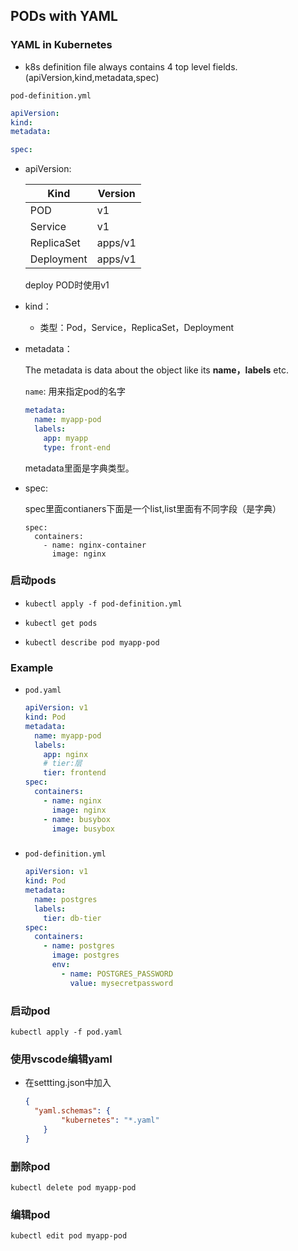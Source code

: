 ## PODs with YAML

### YAML in Kubernetes

- k8s definition file always contains 4 top level fields.(apiVersion,kind,metadata,spec)

`pod-definition.yml`

```yaml
apiVersion:
kind:
metadata:

spec:
```

- apiVersion:

  | Kind       | Version |
  | ---------- | ------- |
  | POD        | v1      |
  | Service    | v1      |
  | ReplicaSet | apps/v1 |
  | Deployment | apps/v1 |

  deploy POD时使用v1

- kind：

  - 类型：Pod，Service，ReplicaSet，Deployment

- metadata：

  The metadata is data about the object like its **name，labels** etc.

  `name`: 用来指定pod的名字

  ```yaml
  metadata:
    name: myapp-pod
    labels:
      app: myapp
      type: front-end
  ```

  metadata里面是字典类型。

- spec:

  spec里面contianers下面是一个list,list里面有不同字段（是字典）

  ```
  spec:
    containers:
      - name: nginx-container
        image: nginx
  ```

### 启动pods

- `kubectl apply -f pod-definition.yml`

- `kubectl get pods`
- `kubectl describe pod myapp-pod`



### Example

- `pod.yaml`

  ```yaml
  apiVersion: v1
  kind: Pod
  metadata:
    name: myapp-pod
    labels:
      app: nginx
      # tier:层
      tier: frontend 
  spec:
    containers:
      - name: nginx
        image: nginx
      - name: busybox
        image: busybox
  ```

  

### 

- `pod-definition.yml` 

  ```yaml
  apiVersion: v1
  kind: Pod
  metadata:
    name: postgres
    labels:
      tier: db-tier
  spec:
    containers:
      - name: postgres
        image: postgres
        env:
          - name: POSTGRES_PASSWORD
            value: mysecretpassword  
  ```

### 启动pod

`kubectl apply -f pod.yaml`

### 使用vscode编辑yaml

- 在settting.json中加入

  ```json
  {
  	"yaml.schemas": {
          "kubernetes": "*.yaml"
      }
  }
  ```

### 删除pod

`kubectl delete pod myapp-pod`

### 编辑pod

`kubectl edit pod myapp-pod`

